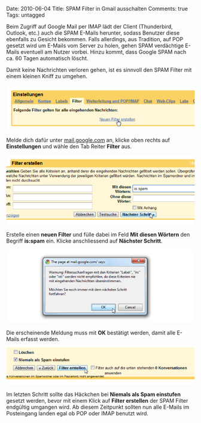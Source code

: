 Date: 2010-06-04
Title: SPAM Filter in Gmail ausschalten
Comments: true
Tags: untagged

<p>Beim Zugriff auf Google Mail per IMAP lädt der Client (Thunderbird, Outlook, etc.) auch die SPAM E-Mails herunter,
    sodass Benutzer diese ebenfalls zu Gesicht bekommen. Falls allerdings, aus Tradition, auf POP gesetzt wird um
    E-Mails vom Server zu holen, gehen SPAM verdächtige E-Mails eventuell am Nutzer vorbei. Hinzu kommt, dass Google
    SPAM nach ca. 60 Tagen automatisch löscht.
<p></p>
Damit keine Nachrichten verloren gehen, ist es sinnvoll den SPAM Filter mit einem kleinen Kniff zu umgehen.
<p>
    <img src="/images/2010/6/remove_spam_filter_in_gmail_step1.png" alt="Google Mail Filter Einstellungen" />
</p>
Melde dich dafür unter <a href="http://mail.google.com" title="Google Mail">mail.google.com</a> an, klicke oben rechts
auf <strong>Einstellungen</strong> und wähle den Tab Reiter <strong>Filter</strong> aus.</p>
<img src="/images/2010/6/remove_spam_filter_in_gmail_step2.png" alt="Google Mail Filter Einstellungen is:spam" />
<p>Erstelle einen <strong>neuen Filter</strong> und fülle dabei im Feld <strong>Mit diesen Wörtern</strong> den Begriff
    <strong>is:spam</strong> ein. Klicke anschliessend auf <strong>Nächster Schritt</strong>.
<p>
    <img src="/images/2010/6/remove_spam_filter_in_gmail_step3.png" alt="Google Mail Filter Einstellungen Warnung" />
</p>
Die erscheinende Meldung muss mit <strong>OK</strong> bestätigt werden, damit alle E-Mails erfasst werden.
<p>
    <img src="/images/2010/6/remove_spam_filter_in_gmail_step4.png" alt="Google Mail Filter erstellen" />
</p>
Im letzten Schritt sollte das Häckchen bei <strong>Niemals als Spam einstufen</strong> gesetzt werden, bevor mit einem
Klick auf <strong>Filter erstellen</strong> der SPAM Filter endgültig umgangen wird. Ab diesem Zeitpunkt sollten nun
alle E-Mails im Posteingang landen egal ob POP oder IMAP benutzt wird.</p>
